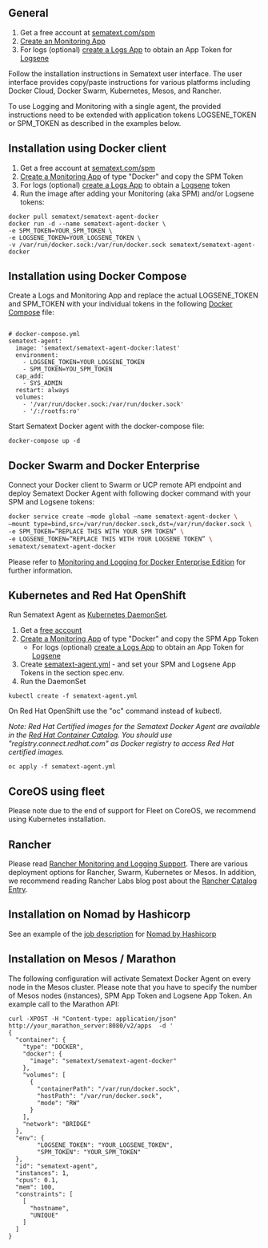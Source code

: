 ## General 

1. Get a free account at [sematext.com/spm](https://apps.sematext.com/ui/registration)
2. [Create an Monitoring App](https://apps.sematext.com/ui/integrations)
3. For logs (optional) [create a Logs App](https://apps.sematext.com/ui/integrations) to obtain an App Token for [Logsene](http://www.sematext.com/logsene/)  

Follow the installation instructions in Sematext user interface. The user interface provides copy/paste instructions for various platforms including Docker Cloud, Docker Swarm, Kubernetes, Mesos, and Rancher.

To use Logging and Monitoring with a single agent, the provided instructions need to be extended with application tokens LOGSENE_TOKEN or SPM_TOKEN as described in the examples below. 

## Installation using Docker client

1. Get a free account at [sematext.com/spm](https://apps.sematext.com/users-web/register.do)  
2. [Create a Monitoring App](https://apps.sematext.com/ui/integrations) of type "Docker" and copy the SPM Token 
3. For logs (optional) [create a Logs App](https://apps.sematext.com/ui/integrations) to obtain a [Logsene](http://www.sematext.com/logsene/) token
4. Run the image after adding your Monitoring (aka SPM) and/or Logsene tokens:

```
docker pull sematext/sematext-agent-docker
docker run -d --name sematext-agent-docker \
-e SPM_TOKEN=YOUR_SPM_TOKEN \
-e LOGSENE_TOKEN=YOUR_LOGSENE_TOKEN \
-v /var/run/docker.sock:/var/run/docker.sock sematext/sematext-agent-docker
```


## Installation using Docker Compose

Create a Logs and Monitoring App and replace the actual LOGSENE_TOKEN and SPM_TOKEN with your individual tokens in the following [Docker Compose](https://docs.docker.com/compose/) file: 

```

# docker-compose.yml
sematext-agent:
  image: 'sematext/sematext-agent-docker:latest'
  environment:
    - LOGSENE_TOKEN=YOUR_LOGSENE_TOKEN 
    - SPM_TOKEN=YOU_SPM_TOKEN
  cap_add:
    - SYS_ADMIN
  restart: always
  volumes:
    - '/var/run/docker.sock:/var/run/docker.sock'
    - '/:/rootfs:ro'

```

Start Sematext Docker agent with the docker-compose file: 

```
docker-compose up -d
```

## Docker Swarm and Docker Enterprise

Connect your Docker client to Swarm or UCP remote API endpoint and
deploy Sematext Docker Agent with following docker command with your SPM and Logsene tokens: 

```bash
docker service create –mode global –name sematext-agent-docker \
–mount type=bind,src=/var/run/docker.sock,dst=/var/run/docker.sock \
-e SPM_TOKEN=”REPLACE THIS WITH YOUR SPM TOKEN” \
-e LOGSENE_TOKEN=”REPLACE THIS WITH YOUR LOGSENE TOKEN” \
sematext/sematext-agent-docker
```

Please refer to [Monitoring and Logging for Docker Enterprise Edition](https://sematext.com/docker-enterprise-monitoring-and-logging/) for further information. 

## Kubernetes and Red Hat OpenShift

Run Sematext Agent as [Kubernetes DaemonSet](https://kubernetes.io/docs/concepts/workloads/controllers/daemonset).

1. Get a [free account](https://apps.sematext.com/ui/registration)  
2. [Create a Monitoring App](https://apps.sematext.com/ui/integrations) of type "Docker" and copy the SPM App Token 
   - For logs (optional) [create a Logs App](https://apps.sematext.com/ui/integrations) to obtain an App Token for [Logsene](http://www.sematext.com/logsene/)
3. Create [sematext-agent.yml](https://github.com/sematext/sematext-agent-docker/blob/master/kubernetes/sematext-agent.yml) - and set your SPM and Logsene App Tokens in the section spec.env.
4. Run the DaemonSet

```
kubectl create -f sematext-agent.yml 
```

On Red Hat OpenShift use the "oc" command instead of kubectl.

*Note: Red Hat Certified images for the Sematext Docker Agent are available in the [Red Hat Container Catalog](https://access.redhat.com/containers/?tab=overview#/registry.connect.redhat.com/sematext/sematext-agent-docker). You should use "registry.connect.redhat.com" as Docker registry to access Red Hat certified images.*

```
oc apply -f sematext-agent.yml 
```

## CoreOS using fleet

Please note due to the end of support for Fleet on CoreOS, we recommend using Kubernetes installation. 


## Rancher

Please read [Rancher Monitoring and Logging Support](https://sematext.com/blog/2016/08/31/rancheros-monitoring-and-logging-support/). There are various deployment options for Rancher, Swarm, Kubernetes or Mesos. In addition, we recommend reading Rancher Labs blog post about the [Rancher Catalog Entry](http://rancher.com/new-rancher-community-catalog-monitoring-logging-sematext/). 

## Installation on Nomad by Hashicorp

See an example of the [job description](https://github.com/sematext/sematext-agent-docker/blob/master/hashicorp-nomad/sematext-docker-agent.nomad) for [Nomad by Hashicorp](https://www.nomadproject.io/)

## Installation on Mesos / Marathon

The following configuration will activate Sematext Docker Agent on every node in the Mesos cluster. Please note that you have to specify the number of Mesos nodes (instances), SPM App Token and Logsene App Token. An example call to the Marathon API:

```
curl -XPOST -H "Content-type: application/json" http://your_marathon_server:8080/v2/apps  -d '
{
  "container": {
    "type": "DOCKER",
    "docker": {
      "image": "sematext/sematext-agent-docker"
    },
    "volumes": [
      {
        "containerPath": "/var/run/docker.sock",
        "hostPath": "/var/run/docker.sock",
        "mode": "RW"
      }
    ],
    "network": "BRIDGE"
  },
  "env": {
        "LOGSENE_TOKEN": "YOUR_LOGSENE_TOKEN",
        "SPM_TOKEN": "YOUR_SPM_TOKEN" 
  },
  "id": "sematext-agent",
  "instances": 1,
  "cpus": 0.1,
  "mem": 100,
  "constraints": [
    [
      "hostname",
      "UNIQUE"
    ]
  ]
}
```

